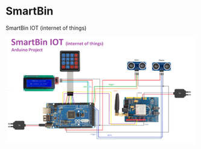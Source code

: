 # SmartBin
SmartBin IOT (internet of things)

![github-small](https://github.com/vantonyy/SmartBin/blob/master/Docs/Unites.png?raw=true)
